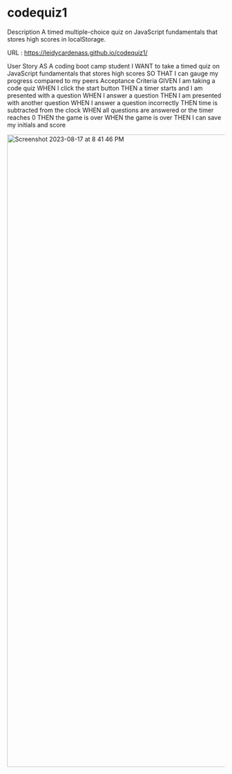 # codequiz1
Description
A timed multiple-choice quiz on JavaScript fundamentals that stores high scores in localStorage.




URL : https://leidycardenass.github.io/codequiz1/




User Story
AS A coding boot camp student
I WANT to take a timed quiz on JavaScript fundamentals that stores high scores
SO THAT I can gauge my progress compared to my peers
Acceptance Criteria
GIVEN I am taking a code quiz
WHEN I click the start button
THEN a timer starts and I am presented with a question
WHEN I answer a question
THEN I am presented with another question
WHEN I answer a question incorrectly
THEN time is subtracted from the clock
WHEN all questions are answered or the timer reaches 0
THEN the game is over
WHEN the game is over
THEN I can save my initials and score

<img width="1463" alt="Screenshot 2023-08-17 at 8 41 46 PM" src="https://github.com/LeidyCardenasS/codequiz1/assets/139012532/e37edc41-c234-4630-8c77-f9f69f3723a9">

